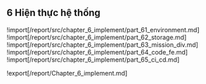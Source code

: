 ## **6 Hiện thực hệ thống**

<div style="page-break-after: always;"></div>

!import[/report/src/chapter_6_implement/part_61_environment.md]
!import[/report/src/chapter_6_implement/part_62_storage.md]
!import[/report/src/chapter_6_implement/part_63_mission_div.md]
!import[/report/src/chapter_6_implement/part_64_code_fe.md]
!import[/report/src/chapter_6_implement/part_65_ci_cd.md]

!export[/report/Chapter_6_implement.md]
